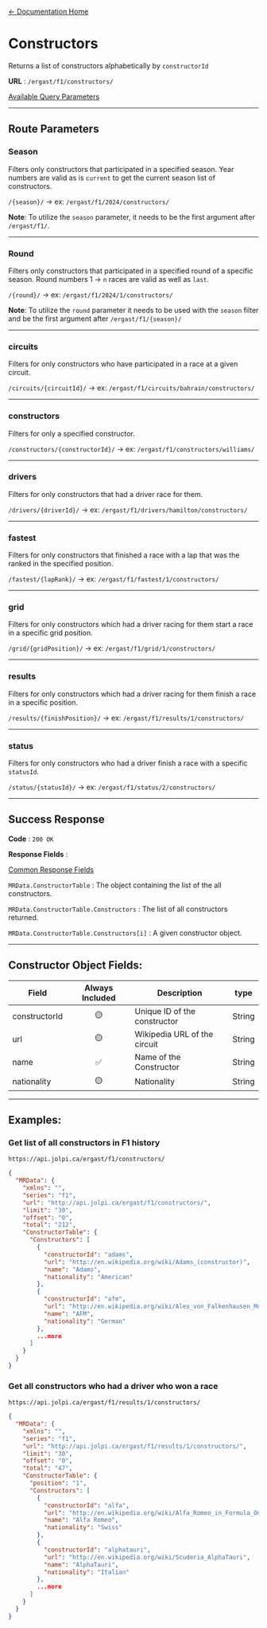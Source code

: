 [← Documentation Home](/APIdocs/README.md)
# Constructors

Returns a list of constructors alphabetically by `constructorId`

**URL** : `/ergast/f1/constructors/`

[Available Query Parameters](/APIdocs/README.md#query-parameters)

---

## Route Parameters

### Season

Filters only constructors that participated in a specified season. Year numbers are valid as is `current` to get the current season list of constructors.

`/{season}/` -> ex: `/ergast/f1/2024/constructors/`

**Note**: To utilize the `season` parameter, it needs to be the first argument after `/ergast/f1/`.

---

### Round

Filters only constructors that participated in a specified round of a specific season. Round numbers 1 -> `n` races are valid as well as `last`.

`/{round}/` -> ex: `/ergast/f1/2024/1/constructors/`

**Note**: To utilize the `round` parameter it needs to be used with the `season` filter and be the first argument after `/ergast/f1/{season}/`

---

### circuits

Filters for only constructors who have participated in a race at a given circuit.

`/circuits/{circuitId}/` -> ex: `/ergast/f1/circuits/bahrain/constructors/`

---

### constructors

Filters for only a specified constructor.

`/constructors/{constructorId}/` -> ex: `/ergast/f1/constructors/williams/`

---

### drivers

Filters for only constructors that had a driver race for them.

`/drivers/{driverId}/` -> ex: `/ergast/f1/drivers/hamilton/constructors/`


---

### fastest

Filters for only constructors that finished a race with a lap that was the ranked in the specified position.

`/fastest/{lapRank}/` -> ex: `/ergast/f1/fastest/1/constructors/`


---

### grid

Filters for only constructors which had a driver racing for them start a race in a specific grid position.

`/grid/{gridPosition}/` -> ex: `/ergast/f1/grid/1/constructors/`

---

### results

Filters for only constructors which had a driver racing for them finish a race in a specific position.

`/results/{finishPosition}/` -> ex: `/ergast/f1/results/1/constructors/`

---

### status

Filters for only constructors who had a driver finish a race with a specific `statusId`.

`/status/{statusId}/` -> ex: `/ergast/f1/status/2/constructors/`

---

## Success Response

**Code** : `200 OK`

**Response Fields** :

[Common Response Fields](/APIdocs/README.md#common-response-fields)

`MRData.ConstructorTable` : The object containing the list of the all constructors.

`MRData.ConstructorTable.Constructors` : The list of all constructors returned.

`MRData.ConstructorTable.Constructors[i]` : A given constructor object.

---

## Constructor Object Fields:

|Field|Always Included|Description|type
|---|:---:|---|---|
|constructorId|🟡|Unique ID of the constructor|String
|url|🟡|Wikipedia URL of the circuit|String
|name|✅|Name of the Constructor|String
|nationality|🟡|Nationality|String

---

## Examples:

### Get list of all constructors in F1 history

`https://api.jolpi.ca/ergast/f1/constructors/`

```json
{
  "MRData": {
    "xmlns": "",
    "series": "f1",
    "url": "http://api.jolpi.ca/ergast/f1/constructors/",
    "limit": "30",
    "offset": "0",
    "total": "212",
    "ConstructorTable": {
      "Constructors": [
        {
          "constructorId": "adams",
          "url": "http://en.wikipedia.org/wiki/Adams_(constructor)",
          "name": "Adams",
          "nationality": "American"
        },
        {
          "constructorId": "afm",
          "url": "http://en.wikipedia.org/wiki/Alex_von_Falkenhausen_Motorenbau",
          "name": "AFM",
          "nationality": "German"
        },
        ...more
      ]
    }
  }
}
```

### Get all constructors who had a driver who won a race

`https://api.jolpi.ca/ergast/f1/results/1/constructors/`

```json
{
  "MRData": {
    "xmlns": "",
    "series": "f1",
    "url": "http://api.jolpi.ca/ergast/f1/results/1/constructors/",
    "limit": "30",
    "offset": "0",
    "total": "47",
    "ConstructorTable": {
      "position": "1",
      "Constructors": [
        {
          "constructorId": "alfa",
          "url": "http://en.wikipedia.org/wiki/Alfa_Romeo_in_Formula_One",
          "name": "Alfa Romeo",
          "nationality": "Swiss"
        },
        {
          "constructorId": "alphatauri",
          "url": "http://en.wikipedia.org/wiki/Scuderia_AlphaTauri",
          "name": "AlphaTauri",
          "nationality": "Italian"
        },
        ...more
      ]
    }
  }
}
```